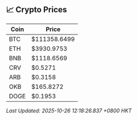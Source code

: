 ## 📈 Crypto Prices

| Coin | Price |
| ---- | ----- |
| BTC | $111358.6499 |
| ETH | $3930.9753 |
| BNB | $1118.6569 |
| CRV | $0.5271 |
| ARB | $0.3158 |
| OKB | $165.8272 |
| DOGE | $0.1953 |

_Last Updated: 2025-10-26 12:18:26.837 +0800 HKT_